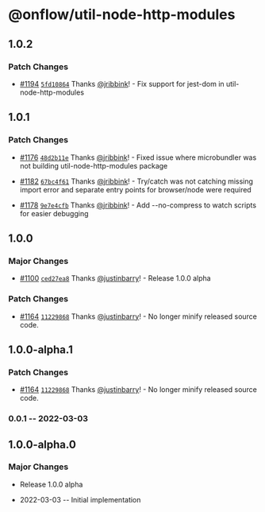 # @onflow/util-node-http-modules

## 1.0.2

### Patch Changes

- [#1194](https://github.com/onflow/fcl-js/pull/1194) [`5fd10864`](https://github.com/onflow/fcl-js/commit/5fd10864c33ec5fb178b7cd85ef823ae08c4ff04) Thanks [@jribbink](https://github.com/jribbink)! - Fix support for jest-dom in util-node-http-modules

## 1.0.1

### Patch Changes

- [#1176](https://github.com/onflow/fcl-js/pull/1176) [`48d2b11e`](https://github.com/onflow/fcl-js/commit/48d2b11e3c88fac8f503283fd080d161b38460a3) Thanks [@jribbink](https://github.com/jribbink)! - Fixed issue where microbundler was not building util-node-http-modules package

* [#1182](https://github.com/onflow/fcl-js/pull/1182) [`67bc4f61`](https://github.com/onflow/fcl-js/commit/67bc4f612193c6e703acfb09fc756a28c9c4f28a) Thanks [@jribbink](https://github.com/jribbink)! - Try/catch was not catching missing import error and separate entry points for browser/node were required

- [#1178](https://github.com/onflow/fcl-js/pull/1178) [`9e7e4cfb`](https://github.com/onflow/fcl-js/commit/9e7e4cfbc026765019653b0e891e63a2d789ceb4) Thanks [@jribbink](https://github.com/jribbink)! - Add --no-compress to watch scripts for easier debugging

## 1.0.0

### Major Changes

- [#1100](https://github.com/onflow/fcl-js/pull/1100) [`ced27ea8`](https://github.com/onflow/fcl-js/commit/ced27ea855988f02f1312c7b732aa107a410c854) Thanks [@justinbarry](https://github.com/justinbarry)! - Release 1.0.0 alpha

### Patch Changes

- [#1164](https://github.com/onflow/fcl-js/pull/1164) [`11229868`](https://github.com/onflow/fcl-js/commit/11229868cf916d204901f8bb3f76ee234e9152a8) Thanks [@justinbarry](https://github.com/justinbarry)! - No longer minify released source code.

## 1.0.0-alpha.1

### Patch Changes

- [#1164](https://github.com/onflow/fcl-js/pull/1164) [`11229868`](https://github.com/onflow/fcl-js/commit/11229868cf916d204901f8bb3f76ee234e9152a8) Thanks [@justinbarry](https://github.com/justinbarry)! - No longer minify released source code.

### 0.0.1 -- 2022-03-03

## 1.0.0-alpha.0

### Major Changes

- Release 1.0.0 alpha

- 2022-03-03 -- Initial implementation
